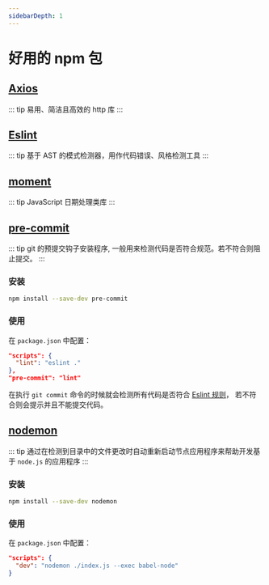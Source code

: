 ```yaml
---
sidebarDepth: 1
---
```


# 好用的 npm 包

## [Axios](http://www.axios-js.com/)

::: tip
易用、简洁且高效的 http 库
:::

## [Eslint](http://eslint.cn/)

::: tip
基于 AST 的模式检测器，用作代码错误、风格检测工具
:::

## [moment](http://momentjs.cn/)

::: tip
JavaScript 日期处理类库
:::

## [pre-commit](https://github.com/observing/pre-commit)

::: tip
git 的预提交钩子安装程序, 一般用来检测代码是否符合规范。若不符合则阻止提交。
:::

### 安装

```bash
npm install --save-dev pre-commit
```

### 使用

在 `package.json` 中配置：

```json
"scripts": {
  "lint": "eslint ."
},
"pre-commit": "lint"
```

在执行 `git commit` 命令的时候就会检测所有代码是否符合 [Eslint 规则](https://eslint.org/)， 若不符合则会提示并且不能提交代码。

## [nodemon](https://github.com/remy/nodemon)

::: tip
通过在检测到目录中的文件更改时自动重新启动节点应用程序来帮助开发基于 `node.js` 的应用程序
:::

### 安装

```bash
npm install --save-dev nodemon
```

### 使用

在 `package.json` 中配置：

```json
"scripts": {
  "dev": "nodemon ./index.js --exec babel-node"
}
```
